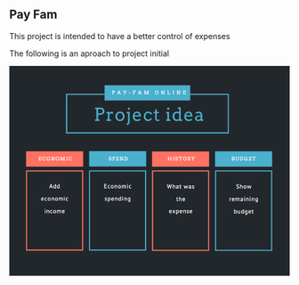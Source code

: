 ## Pay Fam

This project is intended to have a better control of expenses

The following is an aproach to project initial

![alt text](https://github.com/TeresaC21/Pay-fam/blob/develop/src/img/readme-project.png)